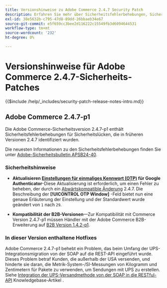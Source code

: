 ```yaml
---
title: Versionshinweise zu Adobe Commerce 2.4.7 Security Patch
description: Erfahren Sie mehr über Sicherheitsfehlerbehebungen, Sicherheitsverbesserungen und andere sicherheitsrelevante Updates, die in den Sicherheits-Patch-Versionen für Adobe Commerce Version 2.4.7 enthalten sind.
exl-id: 38e5632b-c795-47d8-89dd-26bbaeb34e67
source-git-commit: e5f659cc3bee2d116222c15549fb3d6094644531
workflow-type: tm+mt
source-wordcount: '232'
ht-degree: 0%

---
```


# Versionshinweise für Adobe Commerce 2.4.7-Sicherheits-Patches

{{$include /help/_includes/security-patch-release-notes-intro.md}}

## Adobe Commerce 2.4.7-p1

Die Adobe Commerce-Sicherheitsversion 2.4.7-p1 enthält Sicherheitsfehlerbehebungen für Sicherheitslücken, die in früheren Versionen 2.4.7 identifiziert wurden.

Die neuesten Informationen zu den Sicherheitsfehlerbehebungen finden Sie unter [Adobe-Sicherheitsbulletin APSB24-40](https://helpx.adobe.com/security/products/magento/apsb24-40.html).

### Sicherheitshinweise

* **Aktualisieren [Einstellungen für einmaliges Kennwort (OTP)](https://experienceleague.adobe.com/en/docs/commerce-admin/systems/security/2fa/security-two-factor-authentication#google) für Google Authenticator**-Diese Aktualisierung ist erforderlich, um einen Fehler zu beheben, der durch ein [Abwärtskompatible Änderung](https://developer.adobe.com/commerce/php/development/backward-incompatible-changes/highlights/#new-system-configuration-validation-for-two-factor-authentication-otp_window-value) 2.4.7. Die Beschreibung der **[!UICONTROL OTP Window]** -Feld bietet nun eine genaue Erläuterung der Einstellung und der Standardwert wurde geändert von `1` nach `29`.

* **Kompatibilität der B2B-Versionen**—Zur Kompatibilität mit Commerce Version 2.4.7-p1 müssen Händler mit der Adobe Commerce B2B-Erweiterung auf [B2B Version 1.4.2-p1](https://experienceleague.adobe.com/docs/commerce-admin/b2b/release-notes#b2b-v142p1.html).

### In dieser Version enthaltene Hotfixes

Adobe Commerce 2.4.7-p1 behebt ein Problem, das beim Umfang der UPS-Integrationsmigration von der SOAP auf die REST-API eingeführt wurde. Dieses Problem betraf Kunden, die außerhalb der USA versenden, und hinderte sie daran, die Metrik-System-/SI-Messungen von Kilogramm und Zentimetern für Pakete zu verwenden, um Sendungen mit UPS zu erstellen. Siehe [Integration der UPS-Versandmethode von der SOAP in die RESTful-API](https://experienceleague.adobe.com/en/docs/commerce-knowledge-base/kb/troubleshooting/known-issues-patches-attached/ups-shipping-method-integration-migration-from-soap-to-restful-api) Knowledgebase-Artikel .
